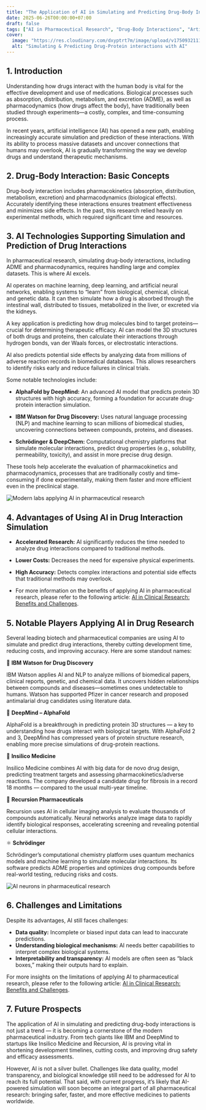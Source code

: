```yaml
---
title: "The Application of AI in Simulating and Predicting Drug-Body Interactions"
date: 2025-06-26T00:00:00+07:00
draft: false
tags: ["AI in Pharmaceutical Research", "Drug-Body Interactions", "Artificial Intelligence"]
cover:
  image: "https://res.cloudinary.com/dxyptrt7m/image/upload/v1750932111/dm3dojqs00vtjxziidxg.jpg"
  alt: "Simulating & Predicting Drug-Protein interactions with AI"
---
```


## 1. Introduction

Understanding how drugs interact with the human body is vital for the effective development and use of medications. Biological processes such as absorption, distribution, metabolism, and excretion (ADME), as well as pharmacodynamics (how drugs affect the body), have traditionally been studied through experiments—a costly, complex, and time-consuming process.

In recent years, artificial intelligence (AI) has opened a new path, enabling increasingly accurate simulation and prediction of these interactions. With its ability to process massive datasets and uncover connections that humans may overlook, AI is gradually transforming the way we develop drugs and understand therapeutic mechanisms.

## 2. Drug-Body Interaction: Basic Concepts

Drug-body interaction includes pharmacokinetics (absorption, distribution, metabolism, excretion) and pharmacodynamics (biological effects). Accurately identifying these interactions ensures treatment effectiveness and minimizes side effects. In the past, this research relied heavily on experimental methods, which required significant time and resources.

## 3. AI Technologies Supporting Simulation and Prediction of Drug Interactions

In pharmaceutical research, simulating drug-body interactions, including ADME and pharmacodynamics, requires handling large and complex datasets. This is where AI excels.

AI operates on machine learning, deep learning, and artificial neural networks, enabling systems to “learn” from biological, chemical, clinical, and genetic data. It can then simulate how a drug is absorbed through the intestinal wall, distributed to tissues, metabolized in the liver, or excreted via the kidneys.

A key application is predicting how drug molecules bind to target proteins—crucial for determining therapeutic efficacy. AI can model the 3D structures of both drugs and proteins, then calculate their interactions through hydrogen bonds, van der Waals forces, or electrostatic interactions.

AI also predicts potential side effects by analyzing data from millions of adverse reaction records in biomedical databases. This allows researchers to identify risks early and reduce failures in clinical trials.

Some notable technologies include:


  - **AlphaFold by DeepMind:** An advanced AI model that predicts protein 3D structures with high accuracy, forming a foundation for accurate drug-protein interaction simulation.

  - **IBM Watson for Drug Discovery:** Uses natural language processing (NLP) and machine learning to scan millions of biomedical studies, uncovering connections between compounds, proteins, and diseases.

  - **Schrödinger & DeepChem:** Computational chemistry platforms that simulate molecular interactions, predict drug properties (e.g., solubility, permeability, toxicity), and assist in more precise drug design.

These tools help accelerate the evaluation of pharmacokinetics and pharmacodynamics, processes that are traditionally costly and time-consuming if done experimentally, making them faster and more efficient even in the preclinical stage.

![Modern labs applying AI in pharmaceutical research](https://res.cloudinary.com/dxyptrt7m/image/upload/v1750932418/emppb0xboj4nrq1nbtg6.jpg)

## 4. Advantages of Using AI in Drug Interaction Simulation

- **Accelerated Research:** AI significantly reduces the time needed to analyze drug interactions compared to traditional methods.
- **Lower Costs:** Decreases the need for expensive physical experiments.
- **High Accuracy:** Detects complex interactions and potential side effects that traditional methods may overlook.

- For more information on the benefits of applying AI in pharmaceutical research, please refer to the following article: [AI in Clinical Research: Benefits and Challenges](https://kalimawiki.vercel.app/posts/ai-in-clinical-research-benefits-and-challenges-2025-06-22/).

## 5. Notable Players Applying AI in Drug Research

Several leading biotech and pharmaceutical companies are using AI to simulate and predict drug interactions, thereby cutting development time, reducing costs, and improving accuracy. Here are some standout names:

🧠 **IBM Watson for Drug Discovery**

IBM Watson applies AI and NLP to analyze millions of biomedical papers, clinical reports, genetic, and chemical data. It uncovers hidden relationships between compounds and diseases—sometimes ones undetectable to humans. Watson has supported Pfizer in cancer research and proposed antimalarial drug candidates using literature data.

🧬 **DeepMind – AlphaFold**

AlphaFold is a breakthrough in predicting protein 3D structures — a key to understanding how drugs interact with biological targets. With AlphaFold 2 and 3, DeepMind has compressed years of protein structure research, enabling more precise simulations of drug-protein reactions.

🧪 **Insilico Medicine**

Insilico Medicine combines AI with big data for de novo drug design, predicting treatment targets and assessing pharmacokinetics/adverse reactions. The company developed a candidate drug for fibrosis in a record 18 months — compared to the usual multi-year timeline.

🔬 **Recursion Pharmaceuticals**

Recursion uses AI in cellular imaging analysis to evaluate thousands of compounds automatically. Neural networks analyze image data to rapidly identify biological responses, accelerating screening and revealing potential cellular interactions.

⚛️ **Schrödinger**

Schrödinger’s computational chemistry platform uses quantum mechanics models and machine learning to simulate molecular interactions. Its software predicts ADME properties and optimizes drug compounds before real-world testing, reducing risks and costs.

![AI neurons in pharmaceutical research](https://res.cloudinary.com/dxyptrt7m/image/upload/v1750932505/u6zm1hoaug9ieol2hf9t.jpg)

## 6. Challenges and Limitations

Despite its advantages, AI still faces challenges:

- **Data quality:** Incomplete or biased input data can lead to inaccurate predictions.
- **Understanding biological mechanisms:** AI needs better capabilities to interpret complex biological systems.
- **Interpretability and transparency:** AI models are often seen as “black boxes,” making their outputs hard to explain.

For more insights on the limitations of applying AI to pharmaceutical research, please refer to the following article: [AI in Clinical Research: Benefits and Challenges](https://kalimawiki.vercel.app/posts/ai-in-clinical-research-benefits-and-challenges-2025-06-22/).

## 7. Future Prospects

The application of AI in simulating and predicting drug-body interactions is not just a trend — it is becoming a cornerstone of the modern pharmaceutical industry. From tech giants like IBM and DeepMind to startups like Insilico Medicine and Recursion, AI is proving vital in shortening development timelines, cutting costs, and improving drug safety and efficacy assessments.

However, AI is not a silver bullet. Challenges like data quality, model transparency, and biological knowledge still need to be addressed for AI to reach its full potential. That said, with current progress, it’s likely that AI-powered simulation will soon become an integral part of all pharmaceutical research: bringing safer, faster, and more effective medicines to patients worldwide.
